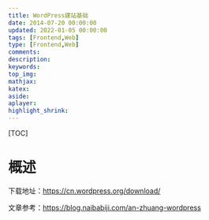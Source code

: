 ```yaml
---
title: WordPress建站基础
date: 2014-07-20 00:00:00
updated: 2022-01-05 00:00:00
tags: [Frontend,Web]
type: [Frontend,Web]
comments:  
description: 
keywords: 
top_img:
mathjax:
katex:
aside:
aplayer:
highlight_shrink:
---
```


[TOC]

# 概述

下载地址：https://cn.wordpress.org/download/

文章参考：https://blog.naibabiji.com/an-zhuang-wordpress

















   